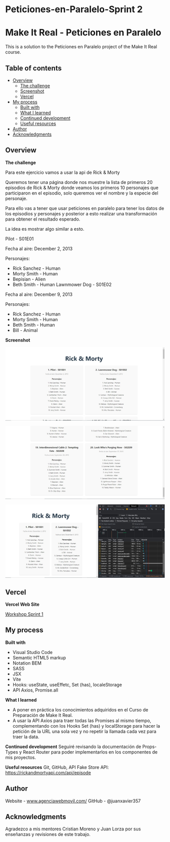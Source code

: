 # Peticiones-en-Paralelo-Sprint 2

# Make It Real - Peticiones en Paralelo
This is a solution to the Peticiones en Paralelo project of the Make It Real course.

## Table of contents
- [Overview](#overview)
  - [The challenge](#the-challenge)
  - [Screenshot](#screenshot)
  - [Vercel](#vercel)
- [My process](#my-process)
  - [Built with](#built-with)
  - [What I learned](#what-i-learned)
  - [Continued development](#continued-development)
  - [Useful resources](#useful-resources)
- [Author](#author)
- [Acknowledgments](#acknowledgments)

## Overview

**The challenge**

Para este ejercicio vamos a usar la api de Rick & Morty

Queremos tener una página donde nos muestre la lista de primeros 20 episodios de Rick & Morty donde veamos los primeros 10 personajes que participaron en el episodio, solo queremos ver el nombre y la especie del personaje.

Para ello vas a tener que usar peticiones en paralelo para tener los datos de los episodios y personajes y posterior a esto realizar una transformación para obtener el resultado esperado.

La idea es mostrar algo similar a esto.

Pilot - S01E01

Fecha al aire: December 2, 2013

Personajes:

- Rick Sanchez - Human
- Morty Smith - Human
- Bepisian - Alien
- Beth Smith - Human
Lawnmower Dog - S01E02

Fecha al aire: December 9, 2013

Personajes:

- Rick Sanchez - Human
- Morty Smith - Human
- Beth Smith - Human
- Bill - Animal

**Screenshot**

  ![Web-Design-Ricky-Morty](https://github.com/juanxavier357/Peticiones-en-Paralelo/blob/main/images/Web-Design-Ricky-Morty.JPG)
  
  ![Web-Design2-Ricky-Morty](https://github.com/juanxavier357/Peticiones-en-Paralelo/blob/main/images/Web-Design2-Ricky-Morty.JPG)
  
  ![Console-Ricky-Morty](https://github.com/juanxavier357/Peticiones-en-Paralelo/blob/main/images/Console-Ricky-Morty.JPG)


## Vercel

**Vercel Web Site**
  
[Workshop Sprint 1](https://peticiones-en-paralelo.vercel.app/)

  
## My process

**Built with**
* Visual Studio Code
* Semantic HTML5 markup
* Notation BEM
* SASS
* JSX
* Vite
* Hooks: useState, useEffetc, Set (has), localeStorage
* API Axios, Promise.all

**What I learned**
* A poner en práctica los conocimientos adquiridos en el Curso de Preparación de Make It Real.
* A usar la API Axios para traer todas las Promises al mismo tiempo, complementando con los Hooks Set (has) y 
  localStorage para hacer la petición de la URL una sola vez y no repetir la llamada cada vez para traer la data.

**Continued development**
  Seguiré revisando la documentación de Props-Types y React Router para poder implementarlos en los componentes de mis proyectos.

**Useful resources**
  Git, GitHub, API Fake Store API: https://rickandmortyapi.com/api/episode

## Author
  Website - www.agenciawebmovil.com/
  GitHub - @juanxavier357

## Acknowledgments
  Agradezco a mis mentores Cristian Moreno y Juan Lorza por sus enseñanzas y revisiones de este trabajo.
